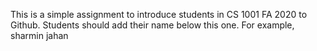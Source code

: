 This is a simple assignment to introduce students in CS 1001 FA 2020 to Github. Students should add their name below this one. For example,
sharmin jahan
